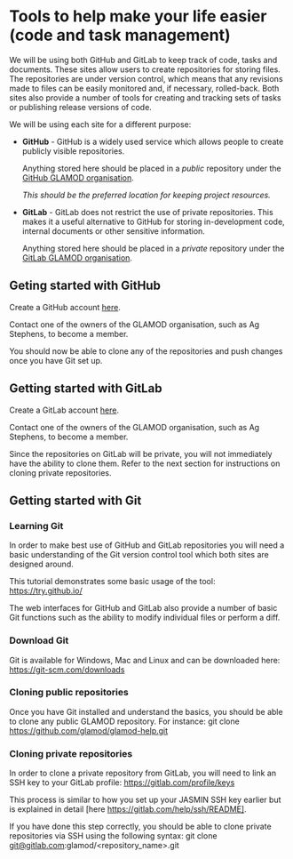 # Tools to help make your life easier (code and task management)

We will be using both GitHub and GitLab to keep track of code, tasks and documents. These sites allow users to create repositories for storing files. The repositories are under version control, which means that any revisions made to files can be easily monitored and, if necessary, rolled-back. Both sites also provide a number of tools for creating and tracking sets of tasks or publishing release versions of code.

We will be using each site for a different purpose:

* **GitHub** - GitHub is a widely used service which allows people to create publicly visible repositories.

  Anything stored here should be placed in a *public* repository under the [GitHub GLAMOD organisation](https://github.com/glamod).

  *This should be the preferred location for keeping project resources.*

* **GitLab** - GitLab does not restrict the use of private repositories. This makes it a useful alternative to GitHub for storing in-development code, internal documents or other sensitive information.

  Anything stored here should be placed in a *private* repository under the [GitLab GLAMOD organisation](https://gitlab.com/glamod).

## Geting started with GitHub

Create a GitHub account [here](https://github.com/join?source=header-home). 

Contact one of the owners of the GLAMOD organisation, such as Ag Stephens, to become a member.

You should now be able to clone any of the repositories and push changes once you have Git set up.

## Getting started with GitLab

Create a GitLab account [here](https://gitlab.com/users/sign_in#register-pane). 

Contact one of the owners of the GLAMOD organisation, such as Ag Stephens, to become a member.

Since the repositories on GitLab will be private, you will not immediately have the ability to clone them. Refer to the next section for instructions on cloning private repositories.

## Getting started with Git

### Learning Git
In order to make best use of GitHub and GitLab repositories you will need a basic understanding of the Git version control tool which both sites are designed around.

This tutorial demonstrates some basic usage of the tool:
https://try.github.io/

The web interfaces for GitHub and GitLab also provide a number of basic Git functions such as the ability to modify individual files or perform a diff.

### Download Git
Git is available for Windows, Mac and Linux and can be downloaded here:
https://git-scm.com/downloads

### Cloning public repositories
Once you have Git installed and understand the basics, you should be able to clone any public GLAMOD repository. For instance:
git clone https://github.com/glamod/glamod-help.git

### Cloning private repositories
In order to clone a private repository from GitLab, you will need to link an SSH key to your GitLab profile: https://gitlab.com/profile/keys

This process is similar to how you set up your JASMIN SSH key earlier but is explained in detail [here https://gitlab.com/help/ssh/README].

If you have done this step correctly, you should be able to clone private repositories via SSH using the following syntax:
git clone git@gitlab.com:glamod/<repository_name>.git
